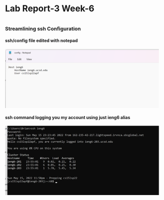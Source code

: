 # Lab Report-3 Week-6
#
### Streamlining ssh Configuration
#### ssh/config file edited with notepad
![Image](https://github.com/brian-schodorf/cse15l-lab-reports/blob/main/note.png)

#### ssh command logging you my account using just ieng6 alias
![Image](https://github.com/brian-schodorf/cse15l-lab-reports/blob/main/cmd.png)
